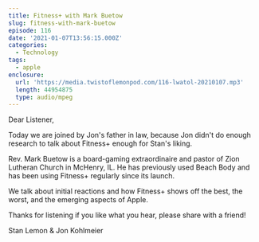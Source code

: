 ```yaml
---
title: Fitness+ with Mark Buetow
slug: fitness-with-mark-buetow
episode: 116
date: '2021-01-07T13:56:15.000Z'
categories:
  - Technology
tags:
  - apple
enclosure:
  url: 'https://media.twistoflemonpod.com/116-lwatol-20210107.mp3'
  length: 44954875
  type: audio/mpeg
---
```


Dear Listener,

Today we are joined by Jon's father in law, because Jon didn't do enough research to talk about Fitness+ enough for Stan's liking.

Rev. Mark Buetow is a board-gaming extraordinaire and pastor of Zion Lutheran Church in McHenry, IL. He has previously used Beach Body and has been using Fitness+ regularly since its launch.

We talk about initial reactions and how Fitness+ shows off the best, the worst, and the emerging aspects of Apple.

Thanks for listening if you like what you hear, please share with a friend!

Stan Lemon & Jon Kohlmeier

